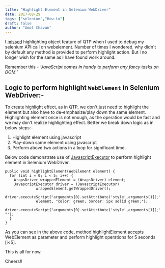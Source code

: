 ```yaml
---
title: "Highlight Element in Selenium WebDriver"
date: 2017-08-29
tags: ["selenium","How-to"]
draft: false
author: "Amol Chavan"
---
```

I [missed](http://amolchavan.space/post/selenium/object-repository-in-selenium-webdriver/) highlighting object feature of QTP when I used to debug my selenium API call on webelement. Number of times I wondered, why didn't by default any method is provided to perform highlight action. But I no longer wish for the same as I have found work around.

Remember this - *‘JavaScript comes in handy to perform any fancy tasks on DOM.’*

## **Logic to perform highlight `WebElement` in Selenium WebDriver:-**

To create highlight effect, as in QTP, we don't just need to highlight the element but also have to de-emphasize/play down the same element. Highlighting element once is not enough, as the operation would be fast and we may don't realize highlighting effect. Better we break down logic as in below steps:-

1. Highlight element using javascript
2. Play-down same element using javascript
3. Perform above two actions in a loop for significant time.

Below code demonstrate use of [JavascriptExecutor](https://seleniumhq.github.io/selenium/docs/api/java/org/openqa/selenium/JavascriptExecutor.html) to perform highlight element in Selenium WebDriver.

    public void highlightElement(WebElement element) {
      for (int i = 0; i < 5; i++) {
        WrapsDriver wrappedElement = (WrapsDriver) element;
        JavascriptExecutor driver = (JavascriptExecutor)
                  wrappedElement.getWrappedDriver();
        driver.executeScript("arguments[0].setAttribute('style',arguments[1]);",
                  element, "color: green; border: 5px solid green;");
        driver.executeScript("arguments[0].setAttribute('style',arguments[1]);",element, "");
      }
    }

As you can see in the above code, method highlightElement accepts WebElement as parameter and perform highlight operations for 5 seconds [i<5].

This is all for now.

Cheers!!